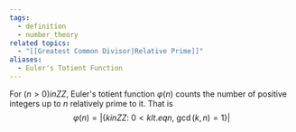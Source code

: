 ```yaml
---
tags:
  - definition
  - number_theory
related topics:
  - "[[Greatest Common Divisor|Relative Prime]]"
aliases:
  - Euler's Totient Function
---
```

For $(n>0) in  ZZ$, Euler's totient function $\varphi(n)$ counts the number of positive integers up to $n$ relatively prime to it. That is$$
\varphi(n) = \bigg|\big\{k in ZZ:\ 0<k lt.eq n,\ \gcd(k,n)=1\big\}\bigg|
$$